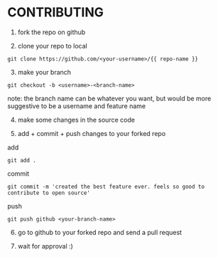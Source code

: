 


# CONTRIBUTING

1. fork the repo on github

2. clone your repo to local
```shell
git clone https://github.com/<your-username>/{{ repo-name }}
```

3. make your branch
```shell
git checkout -b <username>-<branch-name>
```
note: the branch name can be whatever you want, but would be more suggestive to be a username and feature name


4. make some changes in the source code

5. add + commit + push changes to your forked repo

add
```shell
git add .
```

commit
```shell
git commit -m 'created the best feature ever. feels so good to contribute to open source'
```

push
```shell
git push github <your-branch-name>
```

6. go to github to your forked repo and send a pull request

7. wait for approval :)
